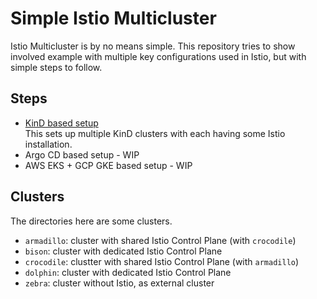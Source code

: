 # Simple Istio Multicluster

Istio Multicluster is by no means simple. This repository tries to show involved example with multiple key configurations used in Istio, but with simple steps to follow.

## Steps

- [KinD based setup](https://github.com/rytswd/simple-istio-multicluster/tree/master/docs/kind-based/README.md)  
  This sets up multiple KinD clusters with each having some Istio installation.
- Argo CD based setup - WIP
- AWS EKS + GCP GKE based setup - WIP

## Clusters

The directories here are some clusters.

- `armadillo`: cluster with shared Istio Control Plane (with `crocodile`)
- `bison`: cluster with dedicated Istio Control Plane
- `crocodile`: clustter with shared Istio Control Plane (with `armadillo`)
- `dolphin`: cluster with dedicated Istio Control Plane
- `zebra`: cluster without Istio, as external cluster
